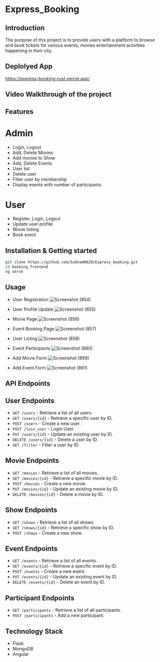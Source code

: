# Express_Booking

## Introduction
The purpose of this project is to provide users with a platform to browse and book tickets for various events, movies entertainment activities happening in their city.

## Deplolyed App
https://express-booking-rust.vercel.app/

## Video Walkthrough of the project

## Features

# Admin
- Login, Logout
- Add, Delete Movies
- Add movies to Show
- Add, Delete Events
- User list
- Delete user
- Filter user by membership
- Display events with number of participants
# User
- Register, Login, Logout
- Update user profile
- Movie listing
- Book event


## Installation & Getting started

```bash
git clone https://github.com/Subham0629/Express_booking.git
cd booking_frontend
ng serve
```

## Usage

- User Registration
  ![Screenshot (854)](https://github.com/Subham0629/Express_booking/assets/112814727/f1cd8d51-3767-4cb7-bef2-5c50ba556d03)
  
- User Profile Update
  ![Screenshot (855)](https://github.com/Subham0629/Express_booking/assets/112814727/1499f400-86ce-4846-b72f-63ccea66b7ba)
  
- Movie Page
  ![Screenshot (856)](https://github.com/Subham0629/Express_booking/assets/112814727/058b6c82-fc37-4124-8769-7732c9392fcc)
  
- Event Booking Page
  ![Screenshot (857)](https://github.com/Subham0629/Express_booking/assets/112814727/582cac5f-4217-4077-9c41-64474d146288)
  
- User Listing
  ![Screenshot (858)](https://github.com/Subham0629/Express_booking/assets/112814727/be580785-1bec-47ed-a707-7973cbbde2a5)
  
- Event Participants
  ![Screenshot (860)](https://github.com/Subham0629/Express_booking/assets/112814727/fe4c0fc8-4ea3-4e26-b173-4491de1cbed8)
  
- Add Movie Form
  ![Screenshot (859)](https://github.com/Subham0629/Express_booking/assets/112814727/2199b004-469b-48fa-861c-a6506764e3fd)
  
- Add Event Form
  ![Screenshot (861)](https://github.com/Subham0629/Express_booking/assets/112814727/ad88104a-204f-4c3e-8f2b-07b0f40bff92)


## API Endpoints
## User Endpoints

- `GET /users` - Retrieve a list of all users.
- `GET /users/{id}` - Retrieve a specific user by ID.
- `POST /users` - Create a new user.
- `POST /loin_user` - Login User.
- `PUT /users/{id}` - Update an existing user by ID.
- `DELETE /users/{id}` - Delete a user by ID.
- `GET /filter` - Filter a user by ID.

## Movie Endpoints

- `GET /movies` - Retrieve a list of all movies.
- `GET /movies/{id}` - Retrieve a specific movie by ID.
- `POST /movies` - Create a new movie.
- `PUT /movies/{id}` - Update an existing movie by ID.
- `DELETE /movies/{id}` - Delete a movie by ID.

## Show Endpoints

- `GET /shows` - Retrieve a list of all shows.
- `GET /shows/{id}` - Retrieve a specific show by ID.
- `POST /shows` - Create a new show.

## Event Endpoints

- `GET /events` - Retrieve a list of all events.
- `GET /events/{id}` - Retrieve a specific event by ID.
- `POST /events` - Create a new event.
- `PUT /events/{id}` - Update an existing event by ID.
- `DELETE /events/{id}` - Delete an event by ID.

## Participant Endpoints

- `GET /participants` - Retrieve a list of all participants.
- `POST /participants` - Add  a new participant.


## Technology Stack

- Flask
- MongoDB
- Angular

